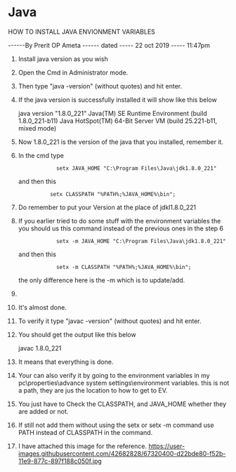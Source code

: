 # Java
HOW TO INSTALL JAVA ENVIONMENT VARIABLES

------By Prerit OP Ameta ------ dated ----- 22 oct 2019 ----- 11:47pm

1. Install java version as you wish
2. Open the Cmd in Administrator mode.
3. Then type "java -version" (without quotes) and hit enter.
4. If the java version is successfully installed it will show like this below

	java version "1.8.0_221"
    Java(TM) SE Runtime Environment (build 1.8.0_221-b11)
    Java HotSpot(TM) 64-Bit Server VM (build 25.221-b11, mixed mode)

5. Now 1.8.0_221 is the version of the java that you installed, remember it.
6. In the cmd type 

				   setx JAVA_HOME "C:\Program Files\Java\jdk1.8.0_221"
				   
   and then this
                                 
				 setx CLASSPATH "%PATH%;%JAVA_HOME%\bin";
				   
7. Do remember to put your Version at the place of jdkl1.8.0_221
8. If you earlier tried to do some stuff with the environment variables the you
   should us this command instead of the previous ones in the step 6
                   
				   setx -m JAVA_HOME "C:\Program Files\Java\jdk1.8.0_221"
				   
	and then this		
	
				   setx -m CLASSPATH "%PATH%;%JAVA_HOME%\bin";
				   
	the only difference here is the -m which is to update/add.
9.  				
10. It's almost done.
11. To verify it type "javac -version" (without quotes) and hit enter.
12. You should get the output like this below

    javac 1.8.0_221
	
13. It means that everything is done.
14. Your can also verify it by going to the environment variables in
	my pc\properties\advance system settings\environment variables.
	this is not a path, they are jus the location to how to get to EV.
15. You just have to Check the CLASSPATH, and JAVA_HOME
    whether they are added or not.
16. If still not add them without using the setx or setx -m command use PATH 
    instead of CLASSPATH in the command.
17. I have attached this image for the reference.
    https://user-images.githubusercontent.com/42682828/67320400-d22bde80-f52b-11e9-877c-897f188c050f.jpg

	





	

